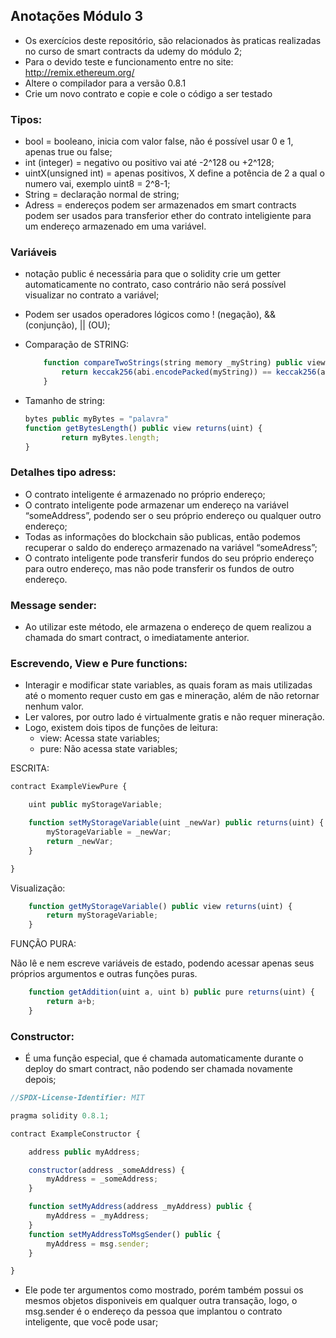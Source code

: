 ## Anotações Módulo 3


-  Os exercícios deste repositório, são relacionados às praticas realizadas no curso de smart contracts da udemy do módulo 2;
-  Para o devido teste e funcionamento entre no site: http://remix.ethereum.org/
-  Altere o compilador para a versão 0.8.1
-  Crie um novo contrato e copie e cole o código a ser testado


### Tipos:

- bool = booleano, inicia com valor false, não é possível usar 0 e 1, apenas true ou false;
- int (integer) = negativo ou positivo vai até -2^128 ou +2^128;
- uintX(unsigned int) = apenas positivos, X define a potência de 2 a qual o numero vai, exemplo uint8 = 2^8-1;
- String = declaração normal de string;
- Adress = endereços podem ser armazenados em smart contracts podem ser usados para transferior ether do contrato inteligiente para um endereço armazenado em uma variável.

### Variáveis

- notação public é necessária para que o solidity crie um getter automaticamente no contrato, caso contrário não será possível visualizar no contrato a variável;
- Podem ser usados operadores lógicos como ! (negação), && (conjunção), || (OU);
- Comparação de STRING:
    
    ```jsx
        function compareTwoStrings(string memory _myString) public view returns(bool) {
            return keccak256(abi.encodePacked(myString)) == keccak256(abi.encodePacked(_myString));
        }
    ```
    
- Tamanho de string:
    
    ```jsx
    bytes public myBytes = "palavra"
    function getBytesLength() public view returns(uint) {
            return myBytes.length;
    }
    ```
    

### Detalhes tipo adress:

- O contrato inteligente é armazenado no próprio endereço;
- O contrato inteligente pode armazenar um endereço na variável “someAddress”, podendo ser o seu próprio endereço ou qualquer outro endereço;
- Todas as informações do blockchain são publicas, então podemos recuperar o saldo do endereço armazenado na variável “someAdress”;
- O contrato inteligente pode transferir fundos do seu próprio endereço para outro endereço, mas não pode transferir os fundos de outro endereço.

### Message sender:

- Ao utilizar este método, ele armazena o endereço de quem realizou a chamada do smart contract, o imediatamente anterior.

### Escrevendo, View e Pure functions:

- Interagir e modificar state variables, as quais foram as mais utilizadas até o momento requer custo em gas e mineração, além de não retornar nenhum valor.
- Ler valores, por outro lado é virtualmente gratis e não requer mineração.
- Logo, existem dois tipos de funções de leitura:
    - view: Acessa state variables;
    - pure: Não acessa state variables;

ESCRITA:

```jsx
contract ExampleViewPure {

    uint public myStorageVariable;

    function setMyStorageVariable(uint _newVar) public returns(uint) {
        myStorageVariable = _newVar;
        return _newVar;
    }

}
```

Visualização:

```jsx
    function getMyStorageVariable() public view returns(uint) {
        return myStorageVariable;
    }
```

FUNÇÃO PURA:

Não lê e nem escreve variáveis de estado, podendo acessar apenas seus próprios argumentos e outras funções puras.

```jsx
    function getAddition(uint a, uint b) public pure returns(uint) {
        return a+b;
    }
```

### Constructor:

- É uma função especial, que é chamada automaticamente durante o deploy do smart contract, não podendo ser chamada novamente depois;

```jsx
//SPDX-License-Identifier: MIT

pragma solidity 0.8.1;

contract ExampleConstructor {

    address public myAddress;

    constructor(address _someAddress) {
        myAddress = _someAddress;
    }

    function setMyAddress(address _myAddress) public {
        myAddress = _myAddress;
    }
    function setMyAddressToMsgSender() public {
        myAddress = msg.sender;
    }

}
```

- Ele pode ter argumentos como mostrado, porém também possui os mesmos objetos disponiveis em qualquer outra transação, logo, o msg.sender é o endereço da pessoa que implantou o contrato inteligente, que você pode usar;